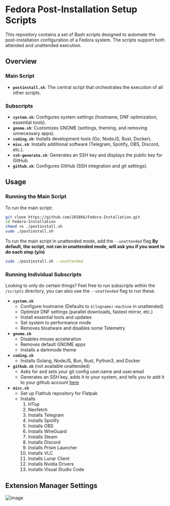 # Fedora Post-Installation Setup Scripts

This repository contains a set of Bash scripts designed to automate the post-installation configuration of a Fedora system. The scripts support both attended and unattended execution.

## Overview

### Main Script

- **`postinstall.sh`**: The central script that orchestrates the execution of all other scripts.

### Subscripts

- **`system.sh`**: Configures system settings (hostname, DNF optimization, essential tools).
- **`gnome.sh`**: Customizes GNOME (settings, theming, and removing unnecessary apps).
- **`coding.sh`**: Installs development tools (Go, NodeJS, Rust, Docker).
- **`misc.sh`**: Installs additional software (Telegram, Spotify, OBS, Discord, etc.).
- **`ssh-generate.sh`**: Generates an SSH key and displays the public key for GitHub.
- **`github.sh`**: Configures GitHub (SSH integration and git settings).

## Usage

### Running the Main Script

To run the main script:

```bash
git clone https://github.com/265866/Fedora-Installation.git
cd Fedora-Installation
chmod +x ./postinstall.sh
sudo ./postinstall.sh
```

To run the main script in unattended mode, add the `--unattended` flag
**By default, the script, not ran in unattended mode, will ask you if you want to do each step (y/n)**

```bash
sudo ./postinstall.sh --unattended
```

### Running Individual Subscripts

Looking to only do certain things? Feel free to run subscripts within the `/scripts` directory, you can also use the `--unattended` flag to run these.
- **`system.sh`**
  - Configure hostname (Defaults to `$(logname)-machine` in unattended)
  - Optimize DNF settings (parallel downloads, fastest mirror, etc.)
  - Install essential tools and updates
  - Set system to performance mode
  - Removes bloatware and disables some Telemetry
- **`gnome.sh`**
  - Disables mouse acceleration
  - Removes default GNOME apps
  - Installs a darkmode theme
- **`coding.sh`**
  - Installs Golang, NodeJS, Bun, Rust, Python3, and Docker
- **`github.sh`** (not available unattended)
  - Asks for and sets your git config user.name and user.email
  - Generates an SSH key, adds it to your system, and tells you to add it to your github account [here](https://github.com/settings/keys)
- **`misc.sh`**
  - Set up Flathub repository for Flatpak
  - Installs
    1) HTop
    2) Neofetch
    3) Installs Telegram
    4) Installs Spotify
    5) Installs OBS
    6) Installs WireGuard
    7) Installs Steam
    8) Installs Discord
    9) Installs Prism Launcher
    10) Installs VLC
    11) Installs Lunar Client
    12) Installs Nvidia Drivers
    13) Installs Visual Studio Code
    

## Extension Manager Settings
![image](https://github.com/user-attachments/assets/7b6ca15e-8ff1-47dd-9e72-b0237e2364af)
